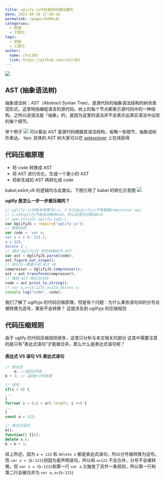 ```yaml
---
title: uglify-js代码是如何被压缩的
date: 2021-04-16 17:56:16
permalink: /pages/bd96c8/
categories: 
  - 前端
  - 工程化
tags: 
  - 前端
  - 工程化
author: 
  name: chst365
  link: https://github.com/chst365
---
```

![](https://cdn.jsdelivr.net/gh/chst365/bolgImgs/imgs/topImgs/334.jpg)
## AST (抽象语法树)

抽象语法树：AST（Abstract Syntax Tree)，是源代码的抽象语法结构的树状表现形式，这里特指编程语言的源代码。树上的每个节点都表示源代码中的一种结构。之所以说语法是「抽象」的，是因为这里的语法并不会表示出真实语法中出现的每个细节。

举个例子
![](https://www.h5w3.com/wp-content/uploads/2020/06/bVbHPdr.png)
可以看出 AST 是源代码根据其语法结构，省略一些细节，抽象成树形表达。
tips: 具体的 AST 树大家可以在 [astexplorer](https://astexplorer.net/) 上在线获得

## 代码压缩原理

- 将 code 转换成 AST
- 将 AST 进行优化，生成一个更小的 AST
- 将新生成的 AST 再转化成 code

babel,eslint,v8 的逻辑均与此类似，下图引用了 babel 的转化示意图
![](https://www.h5w3.com/wp-content/uploads/2020/06/bVbDNYp.jpg)

**uglify 是怎么一步一步被压缩的？**

```js
// uglify-js的版本需要为2.x, 3.0之后uglifyjs不再暴露Compressor api
// 2.x的uglify不能自动解析es6，所以这里先切换成es5
// npm install uglify-js@2.x
var UglifyJS = require("uglify-js");
// 原始代码
var code = `var a;
var x = { b: 123 };
a = 123,
delete x`;
// 通过 UglifyJS 把代码解析为 AST
var ast = UglifyJS.parse(code);
ast.figure_out_scope();
// 转化为一颗更小的 AST 树
compressor = UglifyJS.Compressor();
ast = ast.transform(compressor);
// 再把 AST 转化为代码
code = ast.print_to_string();
// var a,x={b:123};a=123,delete x;
console.log("code", code);
```

我们了解了 uglifyjs 的代码压缩原理，但是有个问题：为什么某些语句间的分号会被转换为逗号，某些不会转换？
这就涉及到 uglifyjs 的压缩规则

## 代码压缩规则

由于 uglify 的代码压缩规则很多，这里只分析与本文相关的部分
这其中需要注意的是只有“表达式语句”才能被合并，那么什么是表达式语句呢？

#### 表达式 VS 语句 VS 表达式语句

```js
// 表达式
    a; //返回a的值
b + 3; // 返回b+3的结果

// 语句
if(x > 0) {
...
}
for(var i = 0;i < arr.length; i ++) {
...
}
const a = 123;

// 表达式语句
A();
function() {}();
delete x.b;
b = b + 3;
```

综上所述，因为 `a = 123` 和 `delete x` 都是表达式语句，所以分号被转换为逗号。而 `var x = {b:123}`则因为是声明语句，所以和 `a=123` 不会合并，分号不会被转换。但 `var x = {b:123}`和第一行 `var a` 又触发了另外一条规则，所以第一行和第二行会被合并为 `var a,x={b:123}`
